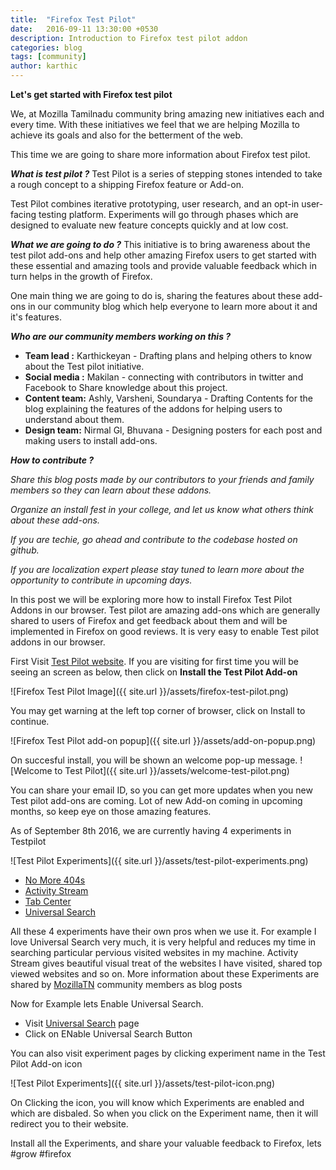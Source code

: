 ```yaml
---
title:  "Firefox Test Pilot"
date:   2016-09-11 13:30:00 +0530
description: Introduction to Firefox test pilot addon
categories: blog
tags: [community]
author: karthic
---
```

**Let's get started with Firefox test pilot**

We, at Mozilla Tamilnadu community bring amazing new initiatives each and every time. With these initiatives we feel that we are helping Mozilla to achieve its goals and also for the betterment of the web. 

This time we are going to share more information about Firefox test pilot. 

***What is test pilot ?***
Test Pilot is a series of stepping stones intended to take a rough concept to a shipping Firefox feature or Add-on.

Test Pilot combines iterative prototyping, user research, and an opt-in user-facing testing platform. Experiments will go through phases which are designed to evaluate new feature concepts quickly and at low cost.

***What we are going to do ?***
This initiative is to bring awareness about the test pilot add-ons and help other amazing Firefox users to get started with these essential and amazing tools and provide valuable feedback which in turn helps in the growth of Firefox. 

One main thing we are going to do is, sharing the features about these add-ons in our community blog which help everyone to learn more about it and it's features.

***Who are our community members working on this ?***

 - **Team lead :** Karthickeyan - Drafting plans and helping others to know about the Test pilot initiative. 
 - **Social media :** Makilan - connecting with contributors in twitter and Facebook to Share knowledge about this project.
 - **Content team:** Ashly, Varsheni, Soundarya - Drafting Contents for the blog explaining the features of the addons for helping users to
   understand about them.
 -   **Design team:** Nirmal Gl, Bhuvana - Designing posters for each post and making users to install add-ons.




***How to contribute ?*** 

*Share this blog posts made by our contributors to your friends and family members so they can learn about these addons.*

*Organize an install fest in your college, and let us know what others think about these add-ons.*

*If you are techie, go ahead and contribute to the codebase hosted on github.*

*If you are localization expert please stay tuned to learn more about the opportunity to contribute in upcoming days.* 


In this post we will be exploring more how to install Firefox Test Pilot Addons in our browser. Test pilot are amazing add-ons which are generally shared to users of Firefox and get feedback about them and will be implemented in Firefox on good reviews. It is very easy to enable Test pilot addons in our browser.

First Visit [Test Pilot website](http://bit.ly/TNFxTp). If you are visiting for first time you will be seeing an screen as below, then click on  **Install the Test Pilot Add-on**

![Firefox Test Pilot Image]({{ site.url }}/assets/firefox-test-pilot.png)

You may get warning at the left top corner of browser, click on Install to continue.

![Firefox Test Pilot add-on popup]({{ site.url }}/assets/add-on-popup.png)

On succesful install, you will be shown an welcome pop-up message.
![Welcome to Test Pilot]({{ site.url }}/assets/welcome-test-pilot.png)

You can share your email ID, so you can get more updates when you new Test pilot add-ons are coming. Lot of new Add-on coming in upcoming months, so keep eye on those amazing features.

As of September 8th 2016, we are currently having 4 experiments in Testpilot

![Test Pilot Experiments]({{ site.url }}/assets/test-pilot-experiments.png)

- [No More 404s](http://bit.ly/No404)
- [Activity Stream](http://bit.ly/FxAcSt)
- [Tab Center](http://bit.ly/FxTpTc)
- [Universal Search](http://bit.ly/FxTpUs)


All these 4 experiments have their own pros when we use it. For example I love Universal Search very much, it is very helpful and reduces my time in searching particular pervious visited websites in my machine. Activity Stream gives beautiful visual treat of the websites I have visited, shared top viewed websites and so on. More information about these Experiments are shared by [MozillaTN](http://mozillatn.github.io) community members as blog posts

Now for Example lets Enable Universal Search.

- Visit [Universal Search](http://bit.ly/FxTpUs) page
- Click on ENable Universal Search Button

You can also visit experiment pages by clicking experiment name in the Test Pilot Add-on icon

![Test Pilot Experiments]({{ site.url }}/assets/test-pilot-icon.png)

On Clicking the icon, you will know which Experiments are enabled and which are disbaled. So when you click on the Experiment name, then it will redirect you to their website.

Install all the Experiments, and share your valuable feedback to Firefox, lets #grow #firefox 
